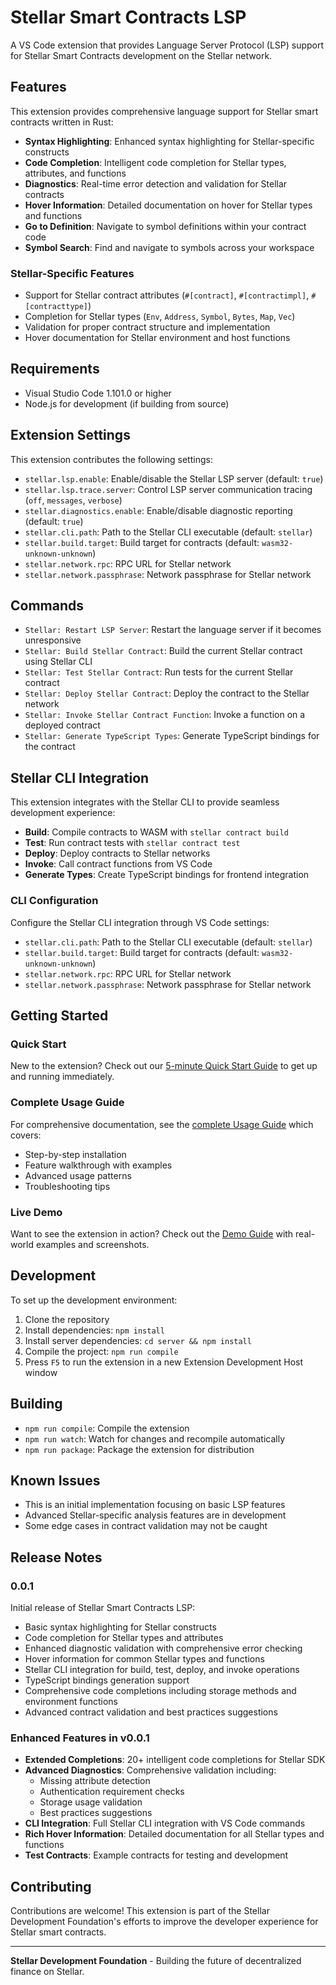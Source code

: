 # Stellar Smart Contracts LSP

A VS Code extension that provides Language Server Protocol (LSP) support for Stellar Smart Contracts development on the Stellar network.

## Features

This extension provides comprehensive language support for Stellar smart contracts written in Rust:

- **Syntax Highlighting**: Enhanced syntax highlighting for Stellar-specific constructs
- **Code Completion**: Intelligent code completion for Stellar types, attributes, and functions
- **Diagnostics**: Real-time error detection and validation for Stellar contracts
- **Hover Information**: Detailed documentation on hover for Stellar types and functions
- **Go to Definition**: Navigate to symbol definitions within your contract code
- **Symbol Search**: Find and navigate to symbols across your workspace

### Stellar-Specific Features

- Support for Stellar contract attributes (`#[contract]`, `#[contractimpl]`, `#[contracttype]`)
- Completion for Stellar types (`Env`, `Address`, `Symbol`, `Bytes`, `Map`, `Vec`)
- Validation for proper contract structure and implementation
- Hover documentation for Stellar environment and host functions

## Requirements

- Visual Studio Code 1.101.0 or higher
- Node.js for development (if building from source)

## Extension Settings

This extension contributes the following settings:

- `stellar.lsp.enable`: Enable/disable the Stellar LSP server (default: `true`)
- `stellar.lsp.trace.server`: Control LSP server communication tracing (`off`, `messages`, `verbose`)
- `stellar.diagnostics.enable`: Enable/disable diagnostic reporting (default: `true`)
- `stellar.cli.path`: Path to the Stellar CLI executable (default: `stellar`)
- `stellar.build.target`: Build target for contracts (default: `wasm32-unknown-unknown`)
- `stellar.network.rpc`: RPC URL for Stellar network
- `stellar.network.passphrase`: Network passphrase for Stellar network

## Commands

- `Stellar: Restart LSP Server`: Restart the language server if it becomes unresponsive
- `Stellar: Build Stellar Contract`: Build the current Stellar contract using Stellar CLI
- `Stellar: Test Stellar Contract`: Run tests for the current Stellar contract
- `Stellar: Deploy Stellar Contract`: Deploy the contract to the Stellar network
- `Stellar: Invoke Stellar Contract Function`: Invoke a function on a deployed contract
- `Stellar: Generate TypeScript Types`: Generate TypeScript bindings for the contract

## Stellar CLI Integration

This extension integrates with the Stellar CLI to provide seamless development experience:

- **Build**: Compile contracts to WASM with `stellar contract build`
- **Test**: Run contract tests with `stellar contract test`
- **Deploy**: Deploy contracts to Stellar networks
- **Invoke**: Call contract functions from VS Code
- **Generate Types**: Create TypeScript bindings for frontend integration

### CLI Configuration

Configure the Stellar CLI integration through VS Code settings:

- `stellar.cli.path`: Path to the Stellar CLI executable (default: `stellar`)
- `stellar.build.target`: Build target for contracts (default: `wasm32-unknown-unknown`)
- `stellar.network.rpc`: RPC URL for Stellar network
- `stellar.network.passphrase`: Network passphrase for Stellar network

## Getting Started

### Quick Start
New to the extension? Check out our [5-minute Quick Start Guide](QUICKSTART.md) to get up and running immediately.

### Complete Usage Guide
For comprehensive documentation, see the [complete Usage Guide](USAGE_GUIDE.md) which covers:
- Step-by-step installation
- Feature walkthrough with examples
- Advanced usage patterns
- Troubleshooting tips

### Live Demo
Want to see the extension in action? Check out the [Demo Guide](DEMO.md) with real-world examples and screenshots.

## Development

To set up the development environment:

1. Clone the repository
2. Install dependencies: `npm install`
3. Install server dependencies: `cd server && npm install`
4. Compile the project: `npm run compile`
5. Press `F5` to run the extension in a new Extension Development Host window

## Building

- `npm run compile`: Compile the extension
- `npm run watch`: Watch for changes and recompile automatically
- `npm run package`: Package the extension for distribution

## Known Issues

- This is an initial implementation focusing on basic LSP features
- Advanced Stellar-specific analysis features are in development
- Some edge cases in contract validation may not be caught

## Release Notes

### 0.0.1

Initial release of Stellar Smart Contracts LSP:
- Basic syntax highlighting for Stellar constructs
- Code completion for Stellar types and attributes
- Enhanced diagnostic validation with comprehensive error checking
- Hover information for common Stellar types and functions
- Stellar CLI integration for build, test, deploy, and invoke operations
- TypeScript bindings generation support
- Comprehensive code completions including storage methods and environment functions
- Advanced contract validation and best practices suggestions

### Enhanced Features in v0.0.1
- **Extended Completions**: 20+ intelligent code completions for Stellar SDK
- **Advanced Diagnostics**: Comprehensive validation including:
  - Missing attribute detection
  - Authentication requirement checks
  - Storage usage validation
  - Best practices suggestions
- **CLI Integration**: Full Stellar CLI integration with VS Code commands
- **Rich Hover Information**: Detailed documentation for all Stellar types and functions
- **Test Contracts**: Example contracts for testing and development

## Contributing

Contributions are welcome! This extension is part of the Stellar Development Foundation's efforts to improve the developer experience for Stellar smart contracts.

---

**Stellar Development Foundation** - Building the future of decentralized finance on Stellar.

